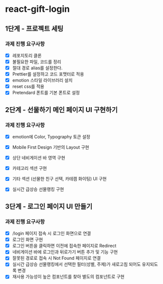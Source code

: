 # react-gift-login

## 1단계 - 프로젝트 세팅

### 과제 진행 요구사항

- [x] 레포지토리 클론
- [x] 불필요한 파일, 코드를 정리
- [x] 절대 경로 alias를 설정한다.
- [x] Prettier를 설정하고 코드 포맷터로 적용
- [x] emotion 스타일 라이브러리 설치
- [x] reset css를 적용
- [x] Pretendard 폰트를 기본 폰트로 설정

## 2단계 - 선물하기 메인 페이지 UI 구현하기

### 과제 진행 요구사항

- [x] emotion에 Color, Typography 토큰 설정
- [x] Mobile First Design 기반의 Layout 구현
- [x] 상단 네비게이션 바 영역 구현
- [x] 카테고리 섹션 구현
- [x] 기타 섹션 (선물한 친구 선택, 카테캠 화이팅) UI 구현
- [x] 실시간 급상승 선물랭킹 구현


## 3단계 - 로그인 페이지 UI 만들기

### 과제 진행 요구사항

- [x] /login 페이지 접속 시 로그인 화면으로 연결
- [x] 로그인 화면 구현
- [x] 로그인 버튼을 클릭하면 이전에 접속한 페이지로 Redirect
- [x] 네비게이션 바에 로그인과 뒤로가기 버튼 추가 및 기능 구현
- [x] 잘못된 경로로 접속 시 Not Found 페이지로 연결
- [x] 실시간 급상승 선물랭킹에서 선택한 필터(성별, 주제)가 새로고침 되어도 유지되도록 변경
- [x] 재사용 가능성이 높은 컴포넌트를 찾아 별도의 컴포넌트로 구현
